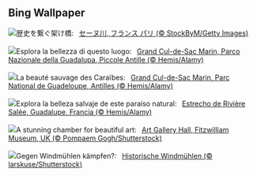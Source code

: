 ## Bing Wallpaper
![](https://www.bing.com/th?id=OHR.PontdArcole_JA-JP2896354577_UHD.jpg&w=1000)歴史を繋ぐ架け橋:&nbsp;&ensp;[セーヌ川, フランス パリ (© StockByM/Getty Images)](https://www.bing.com/th?id=OHR.PontdArcole_JA-JP2896354577_UHD.jpg)
<br><br/>
![](https://www.bing.com/th?id=OHR.Antilles_IT-IT7910228854_UHD.jpg&w=1000)Esplora la bellezza di questo luogo:&nbsp;&ensp;[Grand Cul-de-Sac Marin, Parco Nazionale della Guadalupa, Piccole Antille  (© Hemis/Alamy)](https://www.bing.com/th?id=OHR.Antilles_IT-IT7910228854_UHD.jpg)
<br><br/>
![](https://www.bing.com/th?id=OHR.Antilles_FR-FR6506777411_UHD.jpg&w=1000)La beauté sauvage des Caraïbes:&nbsp;&ensp;[Grand Cul-de-Sac Marin, Parc National de Guadeloupe, Antilles  (© Hemis/Alamy)](https://www.bing.com/th?id=OHR.Antilles_FR-FR6506777411_UHD.jpg)
<br><br/>
![](https://www.bing.com/th?id=OHR.Antilles_ES-ES1614588359_UHD.jpg&w=1000)Explora la belleza salvaje de este paraíso natural:&nbsp;&ensp;[Estrecho de Rivière Salée, Guadalupe, Francia (© Hemis/Alamy)](https://www.bing.com/th?id=OHR.Antilles_ES-ES1614588359_UHD.jpg)
<br><br/>
![](https://www.bing.com/th?id=OHR.FitzwilliamMuseum_EN-GB7777112861_UHD.jpg&w=1000)A stunning chamber for beautiful art:&nbsp;&ensp;[Art Gallery Hall, Fitzwilliam Museum, UK (© Pompaem Gogh/Shutterstock)](https://www.bing.com/th?id=OHR.FitzwilliamMuseum_EN-GB7777112861_UHD.jpg)
<br><br/>
![](https://www.bing.com/th?id=OHR.HistoricWindmill_DE-DE6549232529_UHD.jpg&w=1000)Gegen Windmühlen kämpfen?:&nbsp;&ensp;[Historische Windmühlen (© larskuse/Shutterstock)](https://www.bing.com/th?id=OHR.HistoricWindmill_DE-DE6549232529_UHD.jpg)
<br><br/>
